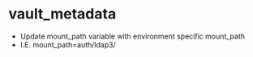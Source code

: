 # vault_metadata

- Update mount_path variable with environment specific mount_path
- I.E. mount_path=auth/ldap3/
